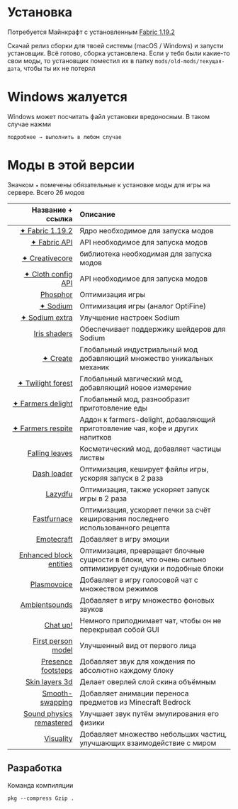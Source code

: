 Установка
===========

Потребуется Майнкрафт с установленным [Fabric 1.19.2](https://fabricmc.net/use/installer/)

Скачай релиз сборки для твоей системы (macOS / Windows) и запусти установщик. Всё готово, сборка установлена. Если у тебя были какие-то свои моды, то установщик поместил их в папку `mods/old-mods/текущая-дата`, чтобы ты их не потерял


Windows жалуется
===========

Windows может посчитать файл установки вредоносным. В таком случае нажми
```
подробнее → выполнить в любом случае
```

Моды в этой версии
===========

Значком `✦` помечены обязательные к установке моды для игры на сервере. Всего 26 модов

| Название + ссылка  | Описание  |
|-------------:|:---------------|
| [✦ Fabric 1.19.2](https://fabricmc.net/use/installer/)| Ядро необходимое для запуска модов|
| [✦ Fabric API](https://www.curseforge.com/minecraft/mc-mods/fabric-api)| API необходимое для запуска модов|
| [✦ Creativecore](https://www.curseforge.com/minecraft/mc-mods/creativecore)| библиотека необходимая для запуска модов|
| [✦ Cloth config API](https://www.curseforge.com/minecraft/mc-mods/cloth-config)| API необходимое для запуска модов|
| [Phosphor](https://www.curseforge.com/minecraft/mc-mods/phosphor)| Оптимизация игры|
| [✦ Sodium](https://www.curseforge.com/minecraft/mc-mods/sodium)| Оптимизация игры (аналог OptiFine)|
| [✦ Sodium extra](https://www.curseforge.com/minecraft/mc-mods/sodium-extra)| Улучшение настроек Sodium|
| [Iris shaders](https://www.curseforge.com/minecraft/mc-mods/irisshaders)| Обеспечивает поддержику шейдеров для Sodium|
| [✦ Сreate](https://www.curseforge.com/minecraft/mc-mods/create-fabric)| Глобальный индустриальный мод добавляющий множество уникальных механик|
| [✦ Twilight forest](https://www.curseforge.com/minecraft/mc-mods/the-twilight-forest)| Глобальный магический мод, добавляющий новое измерение|
| [✦ Farmers delight](https://www.curseforge.com/minecraft/mc-mods/farmers-delight-fabric)| Глобальный мод, разнообразит приготовление еды|
| [✦ Farmers respite](https://www.curseforge.com/minecraft/mc-mods/farmers-respite)| Аддон к farmers-delight, добавляющий приготовление чая, кофе и других напитков |
| [Falling leaves](https://www.curseforge.com/minecraft/mc-mods/falling-leaves-fabric)| Косметический мод, добавляет частицы листвы|
| [Dash loader](https://www.curseforge.com/minecraft/mc-mods/dashloader)| Оптимизация, кеширует файлы игры, ускоряя запуск в 2 раза |
| [Lazydfu](https://www.curseforge.com/minecraft/mc-mods/lazydfu)| Оптимизация, также ускоряет запуск игры в 2 раза |
| [Fastfurnace](https://www.curseforge.com/minecraft/mc-mods/fast-furnace-for-fabric)| Оптимизация, ускоряет печки за счёт кеширования последнего использованного рецепта|
| [Emotecraft](https://www.curseforge.com/minecraft/mc-mods/emotecraft)| Добавляет в игру эмоции|
| [Enhanced block entities](https://www.curseforge.com/minecraft/mc-mods/enhanced-block-entities)| Оптимизация, превращает блочные сущности в блоки, что очень сильно оптимизирует сундуки и подобные блоки|
| [Plasmovoice](https://www.curseforge.com/minecraft/mc-mods/plasmo-voice)| Добавляет в игру голосовой чат с множеством режимов|
| [Ambientsounds](https://www.curseforge.com/minecraft/mc-mods/ambientsounds)| Добавляет в игру множество фоновых звуков|
| [Chat up!](https://www.curseforge.com/minecraft/mc-mods/chat-up)| Немного приподнимает чат, чтобы он не перекрывал собой GUI|
| [First person model](https://www.curseforge.com/minecraft/mc-mods/first-person-model)| Улучшенный вид от первого лица|
| [Presence footsteps](https://www.curseforge.com/minecraft/mc-mods/presence-footsteps)| Добавляет звук для хождения по абсолютно каждому блоку|
| [Skin layers 3d](https://www.curseforge.com/minecraft/mc-mods/skin-layers-3d)| Делает оверлей слой скина объёмным|
| [Smooth-swapping](https://www.curseforge.com/minecraft/mc-mods/smooth-swapping)| Добавляет анимации переноса предметов из Minecraft Bedrock|
| [Sound physics remastered](https://www.curseforge.com/minecraft/mc-mods/sound-physics-remastered)| Улучшает звук путём эмулирования его физики|
| [Visuality](https://www.curseforge.com/minecraft/mc-mods/visuality)| Добавляет множество небольших частиц, улучшающих взаимодействие с миром|


Разработка
-----------

Команда компиляции
```
pkg --compress Gzip .
```
